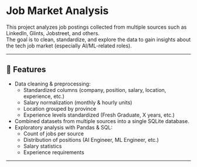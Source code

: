 # Job Market Analysis

This project analyzes job postings collected from multiple sources such as LinkedIn, Glints, Jobstreet, and others.  
The goal is to clean, standardize, and explore the data to gain insights about the tech job market (especially AI/ML-related roles).

---

## 📌 Features
- Data cleaning & preprocessing:
  - Standardized columns (company, position, salary, location, experience, etc.)
  - Salary normalization (monthly & hourly units)
  - Location grouped by province
  - Experience levels standardized (Fresh Graduate, X years, etc.)
- Combined datasets from multiple sources into a single SQLite database.
- Exploratory analysis with Pandas & SQL:
  - Count of jobs per source
  - Distribution of positions (AI Engineer, ML Engineer, etc.)
  - Salary statistics
  - Experience requirements

---

